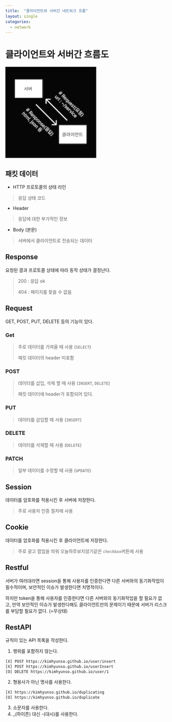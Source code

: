 ```yaml
---
title:  "클라이언트와 서버간 네트워크 흐름"
layout: single
categories:
  - network
---
```


# 클라이언트와 서버간 흐름도
![networkFlow](./images/networkFlow.png)

## 패킷 데이터
- HTTP 프로토콜의 상태 라인
> 응답 상태 코드
- Header
> 응답에 대한 부가적인 정보
- Body (본문)
> 서버에서 클라이언트로 전송되는 데이터

## Response
요청된 결과 프로토콜 상태에 따라 동작 상태가 결정난다.
> 200 : 응답 ok
>
> 404 : 페이지를 찾을 수 없음

## Request
GET, POST, PUT, DELETE 등의 기능이 있다.
### Get
> 주로 데이터를 가져올 때 사용 (`SELECT`)
>
> 패킷 데이터의 header 미포함
### POST
> 데이터를 삽입, 삭제 할 때 사용 (`INSERT`, `DELETE`)
>
> 패킷 데이터에 header가 포함되어 있다.

### PUT
> 데이터를 삽입할 때 사용 (`INSERT`)

### DELETE
> 데이터를 삭제할 때 사용 (`DELETE`)

### PATCH
> 일부 데이터를 수정할 때 사용 (`UPDATE`)


## Session
데이터를 암호화를 적용시킨 후 서버에 저장한다.
> 주로 사용자 인증 절차에 사용

## Cookie
데이터를 암호화를 적용시킨 후 클라이언트에 저장한다.
> 주로 광고 팝업을 띄워 오늘하루보지않기같은 `checkbox`버튼에 사용

## Restful
서버가 여러대라면 session을 통해 사용자를 인증한다면 다른 서버와의 동기화작업이 필수적이며, 보안적인 이슈가 발생한다면 치명적이다.

하지만 token을 통해 사용자를 인증한다면 다른 서버와의 동기화작업을 할 필요가 없고, 만약 보안적인 이슈가 발생한다해도 클라이언트만의 문제이기 때문에 서버가 리스크를 부담할 필요가 없다. (=무상태)

## RestAPI
규칙이 있는 API 목록을 작성한다.

1. 행위를 포함하지 않는다.
```
[X] POST https://kimhyunso.github.io/user/insert
[X] POST https://kimhyunso.github.io/userInsert
[O] DELETE https://kimhyunso.github.io/user/1
```
2. 형용사가 아닌 명사를 사용한다.
```
[X] https://kimhyunso.github.io/duplicating
[O] https://kimhyunso.github.io/duplicate
```
3. 소문자를 사용한다.
4. _(하이픈) 대신 -(대시)를 사용한다.
